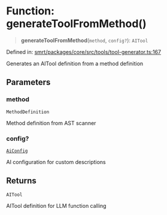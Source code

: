 # Function: generateToolFromMethod()

> **generateToolFromMethod**(`method`, `config?`): `AITool`

Defined in: [smrt/packages/core/src/tools/tool-generator.ts:167](https://github.com/happyvertical/smrt/blob/71a16025d52b026725fd522a392015e67e1d6489/packages/core/src/tools/tool-generator.ts#L167)

Generates an AITool definition from a method definition

## Parameters

### method

`MethodDefinition`

Method definition from AST scanner

### config?

[`AiConfig`](../interfaces/AiConfig.md)

AI configuration for custom descriptions

## Returns

`AITool`

AITool definition for LLM function calling
